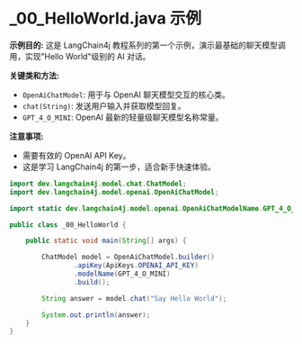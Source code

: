 # _00_HelloWorld.java 示例

**示例目的:**
这是 LangChain4j 教程系列的第一个示例，演示最基础的聊天模型调用，实现"Hello World"级别的 AI 对话。

**关键类和方法:**
- `OpenAiChatModel`: 用于与 OpenAI 聊天模型交互的核心类。
- `chat(String)`: 发送用户输入并获取模型回复。
- `GPT_4_O_MINI`: OpenAI 最新的轻量级聊天模型名称常量。

**注意事项:**
- 需要有效的 OpenAI API Key。
- 这是学习 LangChain4j 的第一步，适合新手快速体验。

```java
import dev.langchain4j.model.chat.ChatModel;
import dev.langchain4j.model.openai.OpenAiChatModel;

import static dev.langchain4j.model.openai.OpenAiChatModelName.GPT_4_O_MINI;

public class _00_HelloWorld {

    public static void main(String[] args) {

        ChatModel model = OpenAiChatModel.builder()
                .apiKey(ApiKeys.OPENAI_API_KEY)
                .modelName(GPT_4_O_MINI)
                .build();

        String answer = model.chat("Say Hello World");

        System.out.println(answer);
    }
}
